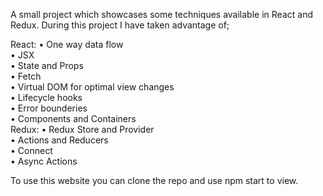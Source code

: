 A small project which showcases some techniques available in React and Redux. During this project I have taken advantage of;

React:
  • One way data flow<br/>
  • JSX<br/>
  • State and Props<br/>
  • Fetch<br/>
  • Virtual DOM for optimal view changes<br/>
  • Lifecycle hooks<br/>
  • Error bounderies<br/>
  • Components and Containers<br/>
Redux:
  • Redux Store and Provider<br/>
  • Actions and Reducers<br/>
  • Connect<br/>
  • Async Actions<br/>
  
  To use this website you can clone the repo and use npm start to view. 
